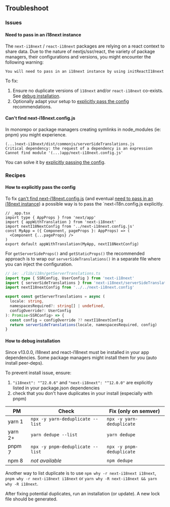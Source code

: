 ## Troubleshoot

### Issues

#### Need to pass in an i18next instance

The `next-i18next` / `react-i18next` packages are relying on a react context to
share data. Due to the nature of nextjs/ssr/react, the variety of package managers,
their configurations and versions, you might encounter the following warning:

```
You will need to pass in an i18next instance by using initReactI18next
```

To fix:

1. Ensure no duplicate versions of `ì18next` and/or `react-i18next` co-exists. See [debug installation](#how-to-debug-installation).
2. Optionally adapt your setup to [explicitly pass the config](#how-to-explicitly-pass-the-config) recommendations.

#### Can't find next-i18next.config.js

In monorepo or package managers creating symlinks in node_modules (ie: pnpm) you
might experience.

```
(...)next-i18next/dist/commonjs/serverSideTranslations.js
Critical dependency: the request of a dependency is an expression
Cannot find module '(...)app/next-i18next.config.js'
```

You can solve it by [explicitly passing the config](#how-to-explicitly-pass-the-config).

### Recipes

#### How to explicitly pass the config

To fix [can't find next-i18next.config.js](#cant-find-next-i18nextconfigjs) (and eventual [need to pass in an i18next instance](#need-to-pass-in-an-i18next-instance))
a possible way is to pass the `next-i18n.config.js explicitly.

```tsx
// _app.tsx
import type { AppProps } from 'next/app'
import { appWithTranslation } from 'next-i18next'
import nextI18NextConfig from '../next-i18next.config.js'
const MyApp = ({ Component, pageProps }: AppProps) => (
  <Component {...pageProps} />
)
export default appWithTranslation(MyApp, nextI18NextConfig)
```

For `getServerSideProps()` and `getStaticProps()` the recommended approach is
to wrap our `serverSideTranslations()` in a separate file where you can inject the
configuration.

```typescript
// ie: ./lib/i18n/getServerTranslations.ts
import type { SSRConfig, UserConfig } from 'next-i18next'
import { serverSideTranslations } from 'next-i18next/serverSideTranslations'
import nextI18nextConfig from '../../next-i18next.config'

export const getServerTranslations = async (
  locale: string,
  namespacesRequired?: string[] | undefined,
  configOverride?: UserConfig
): Promise<SSRConfig> => {
  const config = configOverride ?? nextI18nextConfig
  return serverSideTranslations(locale, namespacesRequired, config)
}
```

#### How to debug installation

Since v13.0.0, i18next and react-i18next must be installed in your app dependencies.
Some package managers might install them for you (auto install peer-deps).

To prevent install issue, ensure:

1. `"i18next": "^22.0.6"` and `"next-i18next": "^12.0.0"` are explicitly listed in your package.json dependencies
2. check that you don't have duplicates in your install (especially with pnpm)

| PM      | Check                            | Fix (only on semver)      |
| ------- | -------------------------------- | ------------------------- |
| yarn 1  | `npx -y yarn-deduplicate --list` | `npx -y yarn-deduplicate` |
| yarn 2+ | `yarn dedupe --list`             | `yarn dedupe`             |
| pnpm 7  | `npx -y pnpm-deduplicate --list` | `npx -y pnpm-deduplicate` |
| npm 8   | _not available_                  | `npm dedupe`              |

Another way to list duplicate is to use `npm why -r next-i18next i18next`, `pnpm why -r next-i18next i18next`
or `yarn why -R next-i18next && yarn why -R i18next`.

After fixing potential duplicates, run an installation (or update). A new lock file should be generated.

